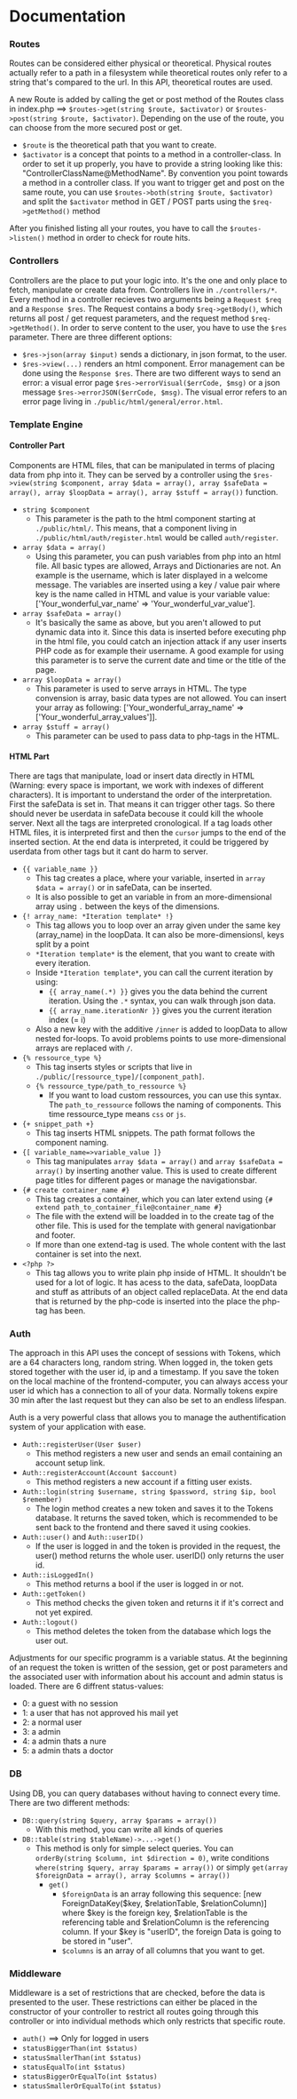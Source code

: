 # Documentation
### Routes
Routes can be considered either physical or theoretical. Physical routes actually refer to a path in a filesystem while theoretical routes only refer to a string that's compared to the url. In this API, theoretical routes are used.

A new Route is added by calling the get or post method of the Routes class in index.php ==> `$routes->get(string $route, $activator)` or `$routes->post(string $route, $activator)`. Depending on the use of the route, you can choose from the more secured post or get.
- `$route` is the theoretical path that you want to create.
- `$activator` is a concept that points to a method in a controller-class. In order to set it up properly, you have to provide a string looking like this: "ControllerClassName@MethodName". By convention you point towards a method in a controller class.
If you want to trigger get and post on the same route, you can use `$routes->both(string $route, $activator)` and split the `$activator` method in GET / POST parts using the `$req->getMethod()` method

After you finished listing all your routes, you have to call the `$routes->listen()` method in order to check for route hits.

### Controllers
Controllers are the place to put your logic into. It's the one and only place to fetch, manipulate or create data from. Controllers live in `./controllers/*`.
Every method in a controller recieves two arguments being a `Request $req` and a `Response $res`. The Request contains a body `$req->getBody()`, which returns all post / get request parameters, and the request method `$req->getMethod()`. In order to serve content to the user, you have to use the `$res` parameter. There are three different options:
- `$res->json(array $input)` sends a dictionary, in json format, to the user.
- `$res->view(...)` renders an html component.
Error management can be done using the `Response $res`. There are two different ways to send an error: a visual error page `$res->errorVisual($errCode, $msg)` or a json message `$res->errorJSON($errCode, $msg)`. The visual error refers to an error page living in `./public/html/general/error.html`.

### Template Engine
#### Controller Part
Components are HTML files, that can be manipulated in terms of placing data from php into it. They can be served by a controller using the `$res->view(string $component, array $data = array(), array $safeData = array(), array $loopData = array(), array $stuff = array())` function.
- `string $component`
    - This parameter is the path to the html component starting at `./public/html/`. This means, that a component living in `./public/html/auth/register.html` would be called `auth/register`.
- `array $data = array()`
    - Using this parameter, you can push variables from php into an html file. All basic types are allowed, Arrays and Dictionaries are not. An example is the username, which is later displayed in a welcome message. The variables are inserted using a key / value pair where key is the name called in HTML and value is your variable value: ['Your_wonderful_var_name' => 'Your_wonderful_var_value'].
- `array $safeData = array()`
    - It's basically the same as above, but you aren't allowed to put dynamic data into it. Since this data is inserted before executing php in the html file, you could catch an injection attack if any user inserts PHP code as for example their username. A good example for using this parameter is to serve the current date and time or the title of the page.
- `array $loopData = array()`
    - This parameter is used to serve arrays in HTML. The type convension is array, basic data types are not allowed. You can insert your array as following: ['Your_wonderful_array_name' => ['Your_wonderful_array_values']].
- `array $stuff = array()`
    - This parameter can be used to pass data to php-tags in the HTML. 

#### HTML Part
There are tags that manipulate, load or insert data directly in HTML (Warning: every space is important, we work with indexes of different characters). It is important to understand the order of the interpretation. First the safeData is set in. That means it can trigger other tags. So there should never be userdata in safeData becouse it could kill the whoole server. Next all the tags are interpreted cronological. If a tag loads other HTML files, it is interpreted first and then the `cursor` jumps to the end of the inserted section. At the end data is interpreted, it could be triggered by userdata from other tags but it cant do harm to server. 
- `{{ variable_name }}`
    - This tag creates a place, where your variable, inserted in `array $data = array()` or in safeData, can be inserted.
    - It is also possible to get an variable in from an more-dimensional array using `.` between the keys of the dimensions.
- `{! array_name: *Iteration template* !}`
    - This tag allows you to loop over an array given under the same key (array_name) in the loopData. It can also be more-dimensionsl, keys split by a point
    - `*Iteration template*` is the element, that you want to create with every iteration.
    - Inside `*Iteration template*`, you can call the current iteration by using:
        - `{{ array_name(.*) }}` gives you the data behind the current iteration. Using the `.*` syntax, you can walk through json data.
        - `{{ array_name.iterationNr }}` gives you the current iteration index (= i)
    - Also a new key with the additive `/inner` is added to loopData to allow nested for-loops. To avoid problems points to use more-dimensional arrays are replaced with `/`.
- `{% ressource_type %}`
    - This tag inserts styles or scripts that live in `./public/[ressource_type]/[component_path]`.
    - `{% ressource_type/path_to_ressource %}`
        - If you want to load custom ressources, you can use this syntax. The `path_to_ressource` follows the naming of components. This time ressource_type means `css` or `js`.
- `{+ snippet_path +}`
    - This tag inserts HTML snippets. The path format follows the component naming.
- `{[ variable_name=>variable_value ]}`
    - This tag manipulates `array $data = array()` and `array $safeData = array()` by inserting another value. This is used to create different page titles for different pages or manage the navigationsbar.
- `{# create container_name #}`
    - This tag creates a container, which you can later extend using `{# extend path_to_container_file@container_name #}`
    - The file with the extend will be loadded in to the create tag of the other file. This is used for the template with general navigationbar and footer.
    - If more than one extend-tag is used. The whole content with the last container is set into the next.
- `<?php ?>`
    - This tag allows you to write plain php inside of HTML. It shouldn't be used for a lot of logic. It has acess to the data, safeData, loopData and stuff as attributs of an object called replaceData. At the end data that is returned by the php-code is inserted into the place the php-tag has been.

### Auth
The approach in this API uses the concept of sessions with Tokens, which are a 64 characters long, random string. When logged in, the token gets stored together with the user id, ip and a timestamp. If you save the token on the local machine of the frontend-computer, you can always access your user id which has a connection to all of your data. Normally tokens expire 30 min after the last request but they can also be set to an endless lifespan.

Auth is a very powerful class that allows you to manage the authentification system of your application with ease.
- `Auth::registerUser(User $user)`
    - This method registers a new user and sends an email containing an account setup link.
- `Auth::registerAccount(Account $account)`
    - This method registers a new account if a fitting user exists.
- `Auth::login(string $username, string $password, string $ip, bool $remember)`
    - The login method creates a new token and saves it to the Tokens database. It returns the saved token, which is recommended to be sent back to the frontend and there saved it using cookies.
- `Auth::user()` and `Auth::userID()`
    - If the user is logged in and the token is provided in the request, the user() method returns the whole user. userID() only returns the user id.
- `Auth::isLoggedIn()`
    - This method returns a bool if the user is logged in or not.
- `Auth::getToken()`
    - This method checks the given token and returns it if it's correct and not yet expired.
- `Auth::logout()`
    - This method deletes the token from the database which logs the user out.
 
Adjustments for our specific programm is a variable status. At the beginning of an request the token is written of the session, get or post parameters and the associated user with information about his account and admin status is loaded. There are 6 diffrent status-values:
- 0: a guest with no session
- 1: a user that has not approved his mail yet
- 2: a normal user
- 3: a admin
- 4: a admin thats a nure
- 5: a admin thats a doctor

### DB
Using DB, you can query databases without having to connect every time. There are two different methods:
- `DB::query(string $query, array $params = array())`
    - With this method, you can write all kinds of queries
- `DB::table(string $tableName)->...->get()`
    - This method is only for simple select queries. You can `orderBy(string $column, int $direction = 0)`, write conditions `where(string $query, array $params = array())` or simply `get(array $foreignData = array(), array $columns = array())`
        - `get()`
            - `$foreignData` is an array following this sequence: [new ForeignDataKey($key, $relationTable, $relationColumn)] where $key is the foreign key, $relationTable is the referencing table and $relationColumn is the referencing column. If your $key is "userID", the foreign Data is going to be stored in "user".
            - `$columns` is an array of all columns that you want to get.

### Middleware
Middleware is a set of restrictions that are checked, before the data is presented to the user. These restrictions can either be placed in the constructor of your controller to restrict all routes going through this controller or into individual methods which only restricts that specific route.
- `auth()` ==> Only for logged in users
- `statusBiggerThan(int $status)`
- `statusSmallerThan(int $status)`
- `statusEqualTo(int $status)`
- `statusBiggerOrEqualTo(int $status)`
- `statusSmallerOrEqualTo(int $status)`
